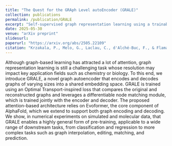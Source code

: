 ```yaml
---
title: "The Quest for the GRAph Level autoEncoder (GRALE)"
collection: publications
permalink: /publication/GRALE
excerpt: "Self-supervised graph representation learning using a trainable graph matching module for computing the reconstruction loss."
date: 2025-05-30
venue: "arXiv preprint"
slidesurl: 
paperurl: "https://arxiv.org/abs/2505.22109"
citation: "Krzakala, P., Melo, G., Laclau, C., d'Alché-Buc, F., & Flamary, R. (2025). The Quest for the GRAph Level autoEncoder (GRALE). arXiv preprint arXiv:2505.22109."
---
```


Although graph-based learning has attracted a lot of attention, graph representation learning is still a challenging task whose resolution may impact key application fields such as chemistry or biology. To this end, we introduce GRALE, a novel graph autoencoder that encodes and decodes graphs of varying sizes into a shared embedding space. GRALE is trained using an Optimal Transport-inspired loss that compares the original and reconstructed graphs and leverages a differentiable node matching module, which is trained jointly with the encoder and decoder. The proposed attention-based architecture relies on Evoformer, the core component of AlphaFold, which we extend to support both graph encoding and decoding. We show, in numerical experiments on simulated and molecular data, that GRALE enables a highly general form of pre-training, applicable to a wide range of downstream tasks, from classification and regression to more complex tasks such as graph interpolation, editing, matching, and prediction. 